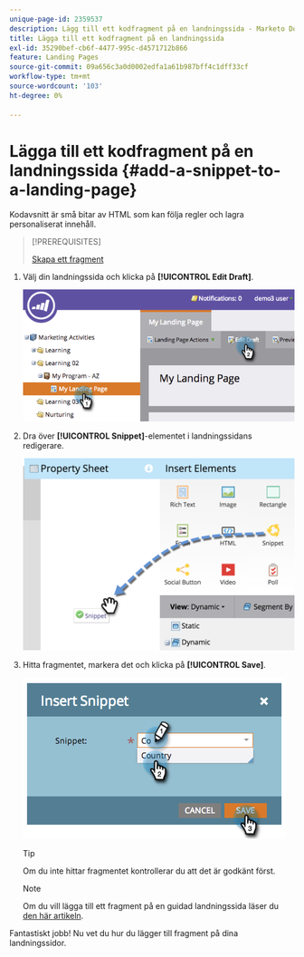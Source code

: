 ```yaml
---
unique-page-id: 2359537
description: Lägg till ett kodfragment på en landningssida - Marketo Docs - produktdokumentation
title: Lägga till ett kodfragment på en landningssida
exl-id: 35290bef-cb6f-4477-995c-d4571712b866
feature: Landing Pages
source-git-commit: 09a656c3a0d0002edfa1a61b987bff4c1dff33cf
workflow-type: tm+mt
source-wordcount: '103'
ht-degree: 0%

---
```


# Lägga till ett kodfragment på en landningssida {#add-a-snippet-to-a-landing-page}

Kodavsnitt är små bitar av HTML som kan följa regler och lagra personaliserat innehåll.

>[!PREREQUISITES]
>
>[Skapa ett fragment](/help/marketo/product-docs/personalization/segmentation-and-snippets/snippets/create-a-snippet.md)

1. Välj din landningssida och klicka på **[!UICONTROL Edit Draft]**.

   ![](assets/image2014-9-16-15-3a4-3a28.png)

1. Dra över **[!UICONTROL Snippet]**-elementet i landningssidans redigerare.

   ![](assets/image2015-5-21-12-3a46-3a34.png)

1. Hitta fragmentet, markera det och klicka på **[!UICONTROL Save]**.

   ![](assets/image2014-9-16-15-3a4-3a14.png)

   >[!TIP]
   >
   >Om du inte hittar fragmentet kontrollerar du att det är godkänt först.

   >[!NOTE]
   >
   >Om du vill lägga till ett fragment på en guidad landningssida läser du [den här artikeln](/help/marketo/product-docs/demand-generation/landing-pages/landing-page-templates/create-a-guided-landing-page-template.md).

Fantastiskt jobb! Nu vet du hur du lägger till fragment på dina landningssidor.
